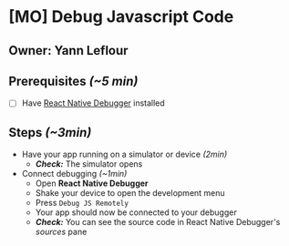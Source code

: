 # \[MO\] Debug Javascript Code

## Owner: Yann Leflour

## Prerequisites _\(~5 min\)_

* [ ] Have [React Native Debugger](https://github.com/jhen0409/react-native-debugger) installed

## Steps _\(~3min\)_

* Have your app running on a simulator or device _\(2min\)_
  * _**Check:**_ The simulator opens
* Connect debugging _\(~1min\)_
  * Open **React Native Debugger**
  * Shake your device to open the development menu
  * Press `Debug JS Remotely`
  * Your app should now be connected to your debugger
  * _**Check:**_ You can see the source code in React Native Debugger's _sources_ pane

